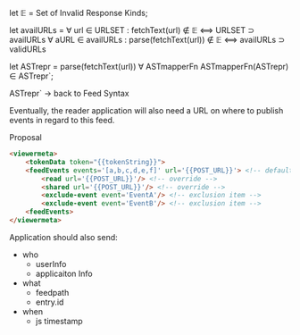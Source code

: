 let 𝔼 = Set of Invalid Response Kinds;

let availURLs = ∀ url ∈ URLSET : fetchText(url) ∉ 𝔼 ⟺ URLSET ⊃ availURLs ∀ aURL
∈ availURLs : parse(fetchText(url)) ∉ 𝔼 ⟺ availURLs ⊃ validURLs

let ASTrepr = parse(fetchText(url)) ∀ ASTmapperFn ASTmapperFn(ASTrepr) ∈
ASTrepr`;

ASTrepr` -> back to Feed Syntax

Eventually, the reader application will also need a URL on where to publish
events in regard to this feed.

Proposal

```html
<viewermeta>
    <tokenData token="{{tokenString}}">
    <feedEvents events='[a,b,c,d,e,f]' url='{{POST_URL}}'> <!-- default -->
        <read url='{{POST_URL}}'/> <!-- override -->
        <shared url='{{POST_URL}}'/> <!-- override -->
        <exclude-event event='EventA'/> <!-- exclusion item -->
        <exclude-event event='EventB'/> <!-- exclusion item -->
    <feedEvents>
</viewermeta>
```

Application should also send:

- who
  - userInfo
  - applicaiton Info
- what
  - feedpath
  - entry.id
- when
  - js timestamp
